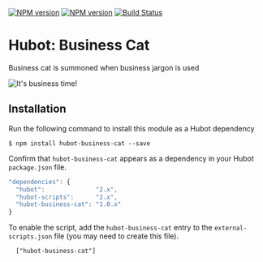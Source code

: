 [![NPM version](https://badge.fury.io/js/hubot-business-cat.png)](http://badge.fury.io/js/hubot-business-cat) [![NPM version](https://david-dm.org/okize/hubot-business-cat.png)](https://david-dm.org/okize/hubot-business-cat) [![Build Status](https://secure.travis-ci.org/okize/hubot-business-cat.png)](http://travis-ci.org/okize/hubot-business-cat)

# Hubot: Business Cat

Business cat is summoned when business jargon is used

![It's business time!](https://raw.github.com/okize/hubot-business-cat/gh-pages/animated-business-cat.gif)

## Installation

Run the following command to install this module as a Hubot dependency

```
$ npm install hubot-business-cat --save
```


Confirm that `hubot-business-cat` appears as a dependency in your Hubot `package.json` file.

```javascript
"dependencies": {
  "hubot":              "2.x",
  "hubot-scripts":      "2.x",
  "hubot-business-cat": "1.0.x"
}
```


To enable the script, add the `hubot-business-cat` entry to the `external-scripts.json` file (you may need to create this file).
```
  ["hubot-business-cat"]
```